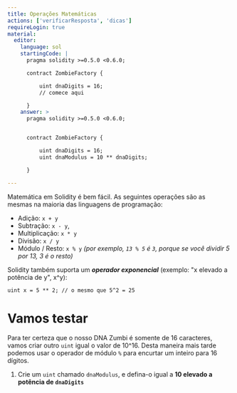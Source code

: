 ```yaml
---
title: Operações Matemáticas
actions: ['verificarResposta', 'dicas']
requireLogin: true
material:
  editor:
    language: sol
    startingCode: |
      pragma solidity >=0.5.0 <0.6.0;

      contract ZombieFactory {

          uint dnaDigits = 16;
          // comece aqui

      }
    answer: >
      pragma solidity >=0.5.0 <0.6.0;


      contract ZombieFactory {

          uint dnaDigits = 16;
          uint dnaModulus = 10 ** dnaDigits;

      }

---
```


Matemática em Solidity é bem fácil. As seguintes operações são as mesmas na maioria das linguagens de programação:

* Adição: `x + y`
* Subtração: `x - y`,
* Multiplicação: `x * y`
* Divisão: `x / y`
* Módulo / Resto: `x % y` _(por exemplo, `13 % 5` é `3`, porque se você dividir 5 por 13, 3 é o resto)_

Solidity também suporta um **_operador exponencial_** (exemplo: "x elevado a potência de y", x^y):

```
uint x = 5 ** 2; // o mesmo que 5^2 = 25
```

# Vamos testar

Para ter certeza que o nosso DNA Zumbi é somente de 16 caracteres, vamos criar outro `uint` igual o valor de 10^16. Desta maneira mais tarde podemos usar o operador de módulo `%` para encurtar um inteiro para 16 dígitos.

1. Crie um `uint` chamado `dnaModulus`, e defina-o igual a **10 elevado a potência de `dnaDigits`**
